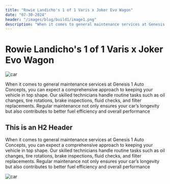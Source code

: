 ```yaml
---
title: "Rowie Landicho's 1 of 1 Varis x Joker Evo Wagon"
date: "07-30-2024"
header: "/images/blog/build1/image1.png"
description: "When it comes to general maintenance services at Genesis 1 Auto Concepts, you can expect a comprehensive approach to keeping your vehicle in top shape. Our skilled technicians handle routine tasks such as oil changes, tire rotations, brake inspections, fluid checks, and filter replacements. Regular maintenance not only ensures your car’s longevity but also contributes to better fuel efficiency and overall performance"
---
```


# Rowie Landicho's 1 of 1 Varis x Joker Evo Wagon

![car](/images/blog/build1/image1.png)

When it comes to general maintenance services at Genesis 1 Auto Concepts, you can expect a comprehensive approach to keeping your vehicle in top shape. Our skilled technicians handle routine tasks such as oil changes, tire rotations, brake inspections, fluid checks, and filter replacements. Regular maintenance not only ensures your car’s longevity but also contributes to better fuel efficiency and overall performance

## This is an H2 Header

When it comes to general maintenance services at Genesis 1 Auto Concepts, you can expect a comprehensive approach to keeping your vehicle in top shape. Our skilled technicians handle routine tasks such as oil changes, tire rotations, brake inspections, fluid checks, and filter replacements. Regular maintenance not only ensures your car’s longevity but also contributes to better fuel efficiency and overall performance

![car](/images/blog/build1/image1.png)